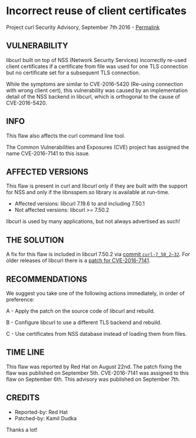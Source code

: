 Incorrect reuse of client certificates
======================================

Project curl Security Advisory, September 7th 2016 -
[Permalink](https://curl.se/docs/CVE-2016-7141.html)

VULNERABILITY
-------------

libcurl built on top of NSS (Network Security Services) incorrectly re-used
client certificates if a certificate from file was used for one TLS connection
but no certificate set for a subsequent TLS connection.

While the symptoms are similar to CVE-2016-5420 (Re-using connection with wrong
client cert), this vulnerability was caused by an implementation detail of the
NSS backend in libcurl, which is orthogonal to the cause of CVE-2016-5420.

INFO
----

This flaw also affects the curl command line tool.

The Common Vulnerabilities and Exposures (CVE) project has assigned the name
CVE-2016-7141 to this issue.

AFFECTED VERSIONS
-----------------

This flaw is present in curl and libcurl only if they are built with the
support for NSS and only if the libnsspem.so library is available at run-time.

- Affected versions: libcurl 7.19.6 to and including 7.50.1
- Not affected versions: libcurl >= 7.50.2

libcurl is used by many applications, but not always advertised as such!

THE SOLUTION
------------

A fix for this flaw is included in libcurl 7.50.2 via
[commit `curl-7_50_2~32`](https://github.com/curl/curl/commit/curl-7_50_2~32).
For older releases of libcurl there is a
[patch for CVE-2016-7141](https://curl.se/CVE-2016-7141.patch).

RECOMMENDATIONS
---------------

We suggest you take one of the following actions immediately, in order of
preference:

 A - Apply the patch on the source code of libcurl and rebuild.

 B - Configure libcurl to use a different TLS backend and rebuild.

 C - Use certificates from NSS database instead of loading them from files.

TIME LINE
---------

This flaw was reported by Red Hat on August 22nd.  The patch fixing the flaw
was published on September 5th.  CVE-2016-7141 was assigned to this flaw on
September 6th.  This advisory was published on September 7th.

CREDITS
-------

- Reported-by: Red Hat
- Patched-by: Kamil Dudka

Thanks a lot!
